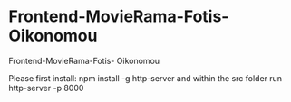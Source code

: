 # Frontend-MovieRama-Fotis-Oikonomou
Frontend-MovieRama-Fotis- Oikonomou

Please first install: npm install -g http-server and within the src folder run  http-server -p 8000

